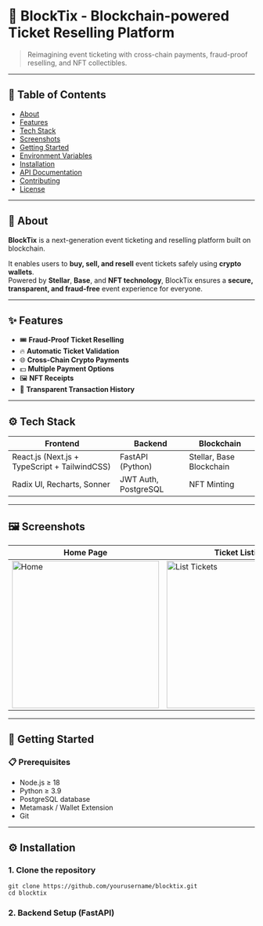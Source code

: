<!DOCTYPE html>
<html lang="en">
<head>
  <meta charset="UTF-8">
</head>
<body>

<h1>🪩 BlockTix - Blockchain-powered Ticket Reselling Platform</h1>
<blockquote>
  <p>Reimagining event ticketing with cross-chain payments, fraud-proof reselling, and NFT collectibles.</p>
</blockquote>

<hr>

<h2>📜 Table of Contents</h2>
<ul>
  <li><a href="#about">About</a></li>
  <li><a href="#features">Features</a></li>
  <li><a href="#tech-stack">Tech Stack</a></li>
  <li><a href="#screenshots">Screenshots</a></li>
  <li><a href="#getting-started">Getting Started</a></li>
  <li><a href="#environment-variables">Environment Variables</a></li>
  <li><a href="#installation">Installation</a></li>
  <li><a href="#api-documentation">API Documentation</a></li>
  <li><a href="#contributing">Contributing</a></li>
  <li><a href="#license">License</a></li>
</ul>

<hr>

<h2 id="about">🧠 About</h2>
<p><strong>BlockTix</strong> is a next-generation event ticketing and reselling platform built on blockchain.</p>
<p>It enables users to <strong>buy, sell, and resell</strong> event tickets safely using <strong>crypto wallets</strong>.<br> Powered by <strong>Stellar</strong>, <strong>Base</strong>, and <strong>NFT technology</strong>, BlockTix ensures a <strong>secure, transparent, and fraud-free</strong> event experience for everyone.</p>

<hr>

<h2 id="features">✨ Features</h2>
<ul>
  <li>🎟️ <strong>Fraud-Proof Ticket Reselling</strong></li>
  <li>🔥 <strong>Automatic Ticket Validation</strong></li>
  <li>🌐 <strong>Cross-Chain Crypto Payments</strong></li>
  <li>💵 <strong>Multiple Payment Options</strong></li>
  <li>🖼️ <strong>NFT Receipts</strong></li>
  <li>📜 <strong>Transparent Transaction History</strong></li>
</ul>

<hr>

<h2 id="tech-stack">⚙️ Tech Stack</h2>

<table>
<thead>
<tr><th>Frontend</th><th>Backend</th><th>Blockchain</th></tr>
</thead>
<tbody>
<tr><td>React.js (Next.js + TypeScript + TailwindCSS)</td><td>FastAPI (Python)</td><td>Stellar, Base Blockchain</td></tr>
<tr><td>Radix UI, Recharts, Sonner</td><td>JWT Auth, PostgreSQL</td><td>NFT Minting</td></tr>
</tbody>
</table>

<hr>

<h2 id="screenshots">🖼️ Screenshots</h2>
<table>
<thead>
<tr><th>Home Page</th><th>Ticket Listing</th><th>NFT Receipt</th></tr>
</thead>
<tbody>
<tr>
<td><img src="./screenshots/home.png" alt="Home" width="300"></td>
<td><img src="./screenshots/list_ticket.png" alt="List Tickets" width="300"></td>
<td><img src="./screenshots/nft_receipt.png" alt="NFT Receipt" width="300"></td>
</tr>
</tbody>
</table>

<hr>

<h2 id="getting-started">🚀 Getting Started</h2>

<h3>📋 Prerequisites</h3>
<ul>
  <li>Node.js ≥ 18</li>
  <li>Python ≥ 3.9</li>
  <li>PostgreSQL database</li>
  <li>Metamask / Wallet Extension</li>
  <li>Git</li>
</ul>

<hr>

<h2 id="installation">⚙️ Installation</h2>

<h3>1. Clone the repository</h3>

<pre><code>git clone https://github.com/yourusername/blocktix.git
cd blocktix
</code></pre>

<h3>2. Backend Setup (FastAPI)</h3>

<pre><code

